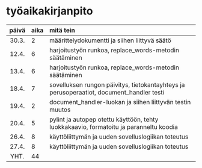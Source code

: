 # työaikakirjanpito

| päivä | aika | mitä tein  |
| :----:|:-----| :-----|
| 30.3. | 2    | määrittelydokumentti ja siihen liittyvä säätö |
| 12.4. | 6    | harjoitustyön runkoa, replace_words-metodin säätäminen |
| 13.4. | 6    | harjoitustyön runkoa, replace_words-metodin säätäminen |
| 18.4. | 7    | sovelluksen rungon päivitys, tietokantayhteys ja perusoperaatiot, document_handler testi |
| 19.4. | 2    | document_handler-luokan ja siihen liittyvän testin muutos |
| 20.4. | 5    | pylint ja autopep otettu käyttöön, tehty luokkakaavio, formatoitu ja paranneltu koodia |
| 26.4. | 8    | käyttöliittymän ja uuden sovelluslogiikan toteutus |
| 27.4. | 8    | käyttöliittymän ja uuden sovelluslogiikan toteutus |
| YHT.  | 44   | 